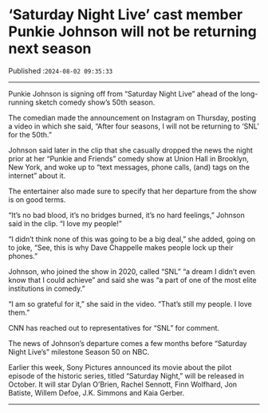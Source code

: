 # ‘Saturday Night Live’ cast member Punkie Johnson will not be returning next season

Published :`2024-08-02 09:35:33`

---

Punkie Johnson is signing off from “Saturday Night Live” ahead of the long-running sketch comedy show’s 50th season.

The comedian made the announcement on Instagram on Thursday, posting a video in which she said, “After four seasons, I will not be returning to ‘SNL’ for the 50th.”

Johnson said later in the clip that she casually dropped the news the night prior at her “Punkie and Friends” comedy show at Union Hall in Brooklyn, New York, and woke up to “text messages, phone calls, (and) tags on the internet” about it.

The entertainer also made sure to specify that her departure from the show is on good terms.

“It’s no bad blood, it’s no bridges burned, it’s no hard feelings,” Johnson said in the clip. “I love my people!”

“I didn’t think none of this was going to be a big deal,” she added, going on to joke, “See, this is why Dave Chappelle makes people lock up their phones.”

Johnson, who joined the show in 2020, called “SNL” “a dream I didn’t even know that I could achieve” and said she was “a part of one of the most elite institutions in comedy.”

“I am so grateful for it,” she said in the video. “That’s still my people. I love them.”

CNN has reached out to representatives for “SNL” for comment.

The news of Johnson’s departure comes a few months before “Saturday Night Live’s” milestone Season 50 on NBC.

Earlier this week, Sony Pictures announced its movie about the pilot episode of the historic series, titled “Saturday Night,” will be released in October. It will star Dylan O’Brien, Rachel Sennott, Finn Wolfhard, Jon Batiste, Willem Defoe, J.K. Simmons and Kaia Gerber.

---

